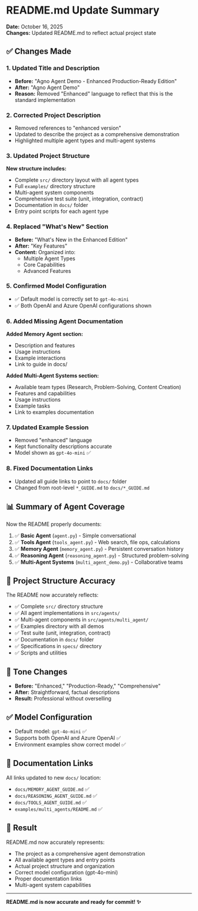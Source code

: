 # README.md Update Summary

**Date:** October 16, 2025  
**Changes:** Updated README.md to reflect actual project state

## ✅ Changes Made

### 1. Updated Title and Description
- **Before:** "Agno Agent Demo - Enhanced Production-Ready Edition"
- **After:** "Agno Agent Demo"
- **Reason:** Removed "Enhanced" language to reflect that this is the standard implementation

### 2. Corrected Project Description
- Removed references to "enhanced version"
- Updated to describe the project as a comprehensive demonstration
- Highlighted multiple agent types and multi-agent systems

### 3. Updated Project Structure
**New structure includes:**
- Complete `src/` directory layout with all agent types
- Full `examples/` directory structure
- Multi-agent system components
- Comprehensive test suite (unit, integration, contract)
- Documentation in `docs/` folder
- Entry point scripts for each agent type

### 4. Replaced "What's New" Section
- **Before:** "What's New in the Enhanced Edition"
- **After:** "Key Features"
- **Content:** Organized into:
  - Multiple Agent Types
  - Core Capabilities
  - Advanced Features

### 5. Confirmed Model Configuration
- ✅ Default model is correctly set to `gpt-4o-mini`
- ✅ Both OpenAI and Azure OpenAI configurations shown

### 6. Added Missing Agent Documentation

**Added Memory Agent section:**
- Description and features
- Usage instructions
- Example interactions
- Link to guide in docs/

**Added Multi-Agent Systems section:**
- Available team types (Research, Problem-Solving, Content Creation)
- Features and capabilities
- Usage instructions
- Example tasks
- Link to examples documentation

### 7. Updated Example Session
- Removed "enhanced" language
- Kept functionality descriptions accurate
- Model shown as `gpt-4o-mini` ✅

### 8. Fixed Documentation Links
- Updated all guide links to point to `docs/` folder
- Changed from root-level `*_GUIDE.md` to `docs/*_GUIDE.md`

## 📊 Summary of Agent Coverage

Now the README properly documents:

1. ✅ **Basic Agent** (`agent.py`) - Simple conversational
2. ✅ **Tools Agent** (`tools_agent.py`) - Web search, file ops, calculations
3. ✅ **Memory Agent** (`memory_agent.py`) - Persistent conversation history
4. ✅ **Reasoning Agent** (`reasoning_agent.py`) - Structured problem-solving
5. ✅ **Multi-Agent Systems** (`multi_agent_demo.py`) - Collaborative teams

## 📁 Project Structure Accuracy

The README now accurately reflects:
- ✅ Complete `src/` directory structure
- ✅ All agent implementations in `src/agents/`
- ✅ Multi-agent components in `src/agents/multi_agent/`
- ✅ Examples directory with all demos
- ✅ Test suite (unit, integration, contract)
- ✅ Documentation in `docs/` folder
- ✅ Specifications in `specs/` directory
- ✅ Scripts and utilities

## 🎯 Tone Changes

- **Before:** "Enhanced," "Production-Ready," "Comprehensive"
- **After:** Straightforward, factual descriptions
- **Result:** Professional without overselling

## ✅ Model Configuration

- Default model: `gpt-4o-mini` ✅
- Supports both OpenAI and Azure OpenAI ✅
- Environment examples show correct model ✅

## 📝 Documentation Links

All links updated to new `docs/` location:
- `docs/MEMORY_AGENT_GUIDE.md` ✅
- `docs/REASONING_AGENT_GUIDE.md` ✅
- `docs/TOOLS_AGENT_GUIDE.md` ✅
- `examples/multi_agents/README.md` ✅

## 🚀 Result

README.md now accurately represents:
- The project as a comprehensive agent demonstration
- All available agent types and entry points
- Actual project structure and organization
- Correct model configuration (gpt-4o-mini)
- Proper documentation links
- Multi-agent system capabilities

---

**README.md is now accurate and ready for commit! ✨**
